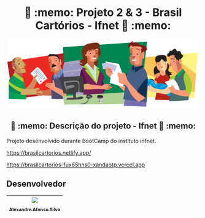 <h1 align="center">📝 :memo: Projeto 2 & 3 - Brasil Cartórios - Ifnet 📝 :memo: </h1>


![Cartório é serviço](https://github.com/XandaoTP/pj2-brasilcartorios/blob/main/front-end/src/assets/img/cartorio-e-servico.png)

<h2 align="center">📝 :memo: Descrição do projeto - Ifnet 📝 :memo: </h2>

<p>Projeto desenvolvido durante BootCamp do instituto infnet.</p>

https://brasilcartorios.netlify.app/


https://brasilcartorios-fux65hns0-xandaotp.vercel.app

## Desenvolvedor

| [<img src="https://avatars.githubusercontent.com/u/37356058?v=4" width=115><br><sub>Alexandre Afonso Silva</sub>](https://github.com/XandaoTP) |  
| :---: 